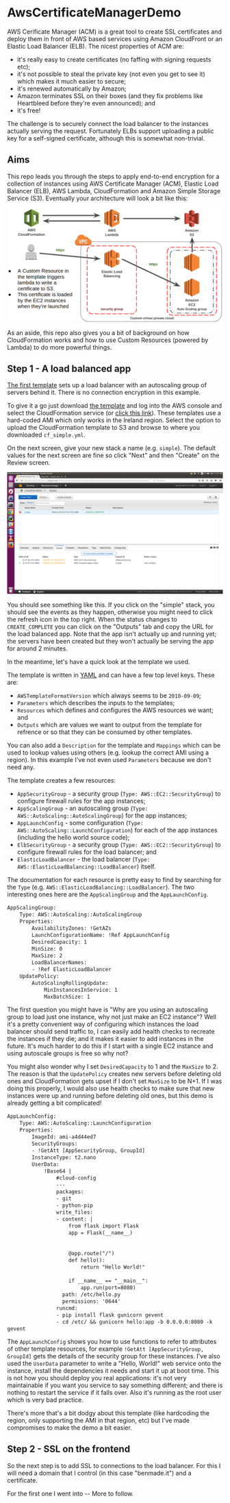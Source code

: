 # AwsCertificateManagerDemo

AWS Cerificate Manager (ACM) is a great tool to create SSL certificates and deploy them in front of AWS based services using Amazon CloudFront or an Elastic Load Balancer (ELB).  The nicest properties of ACM are:

* it's really easy to create certificates (no faffing with signing requests etc);
* it's not possible to steal the private key (not even you get to see it) which makes it much easier to secure;
* it's renewed automatically by Amazon;
* Amazon terminates SSL on their boxes (and they fix problems like Heartbleed before they're even announced); and
* it's free!

The challenge is to securely connect the load balancer to the instances actually serving the request.  Fortunately ELBs support uploading a public key for a self-signed certificate, although this is somewhat non-trivial.

## Aims

This repo leads you through the steps to apply end-to-end encryption for a collection of instances using AWS Certificate Manager (ACM), Elastic Load Balancer (ELB), AWS Lambda, CloudFormation and Amazon Simple Storage Service (S3).  Eventually your architecture will look a bit like this:

![User traffic is terminated on ELB, traffic is re-encrypted between the ELB and instances using a self signed certificate which is created by AWS Lambda and loaded from S3 when the instances boot](https://github.com/bewt85/AwsCertificateManagerDemo/raw/master/images/acm_s3_ssl_cert_demo.png "Architecture overview")

As an aside, this repo also gives you a bit of background on how CloudFormation works and how to use Custom Resources (powered by Lambda) to do more powerful things.

## Step 1 - A load balanced app

[The first template](cf_simple.yml) sets up a load balancer with an autoscaling group of servers behind it.  There is no connection encryption in this example.

To give it a go just download [the template](cf_simple.yml) and log into the AWS console and select the CloudFormation service (or [click this link](https://console.aws.amazon.com/cloudformation/home?region=eu-west-1#/stacks/new?stackName=simple)).  These templates use a hard-coded AMI which only works in the Ireland region.  Select the option to upload the CloudFormation template to S3 and browse to where you downloaded `cf_simple.yml`.

On the next screen, give your new stack a name (e.g. `simple`).  The default values for the next screen are fine so click "Next" and then "Create" on the Review screen.

![Example of the AWS CloudFormation console after creating a stack called "simple".  It shows unread events at the bottom](https://github.com/bewt85/AwsCertificateManagerDemo/raw/master/images/create_simple_stack.png "After creating a simple stack")

You should see something like this.  If you click on the "simple" stack, you should see the events as they happen, otherwise you might need to click the refresh icon in the top right.  When the status changes to `CREATE_COMPLETE` you can click on the "Outputs" tab and copy the URL for the load balanced app.  Note that the app isn't actually up and running yet; the servers have been created but they won't actually be serving the app for around 2 minutes.

In the meantime, let's have a quick look at the template we used.

The template is written in [YAML](http://yaml.org/) and can have a few top level keys.  These are:

* `AWSTemplateFormatVersion` which always seems to be `2010-09-09`;
* `Parameters` which describes the inputs to the templates;
* `Resources` which defines and configures the AWS resources we want; and
* `Outputs` which are values we want to output from the template for refrence or so that they can be consumed by other templates.  

You can also add a `Description` for the template and `Mappings` which can be used to lookup values using others (e.g. lookup the correct AMI using a region).  In this example I've not even used `Parameters` because we don't need any.

The template creates a few resources:

* `AppSecurityGroup` - a security group (`Type: AWS::EC2::SecurityGroup`) to configure firewall rules for the app instances;
* `AppScalingGroup` - an autoscaling group (`Type: AWS::AutoScaling::AutoScalingGroup`) for the app instances;
* `AppLaunchConfig` - some configuration (`Type: AWS::AutoScaling::LaunchConfiguration`) for each of the app instances (including the hello world source code);
* `ElbSecurityGroup` - a security group (`Type: AWS::EC2::SecurityGroup`) to configure firewall rules for the load balancer; and
* `ElasticLoadBalancer` - the load balancer (`Type: AWS::ElasticLoadBalancing::LoadBalancer`) itself.

The documentation for each resource is pretty easy to find by searching for the `Type` (e.g. `AWS::ElasticLoadBalancing::LoadBalancer`).  The two interesting ones here are the `AppScalingGroup` and the `AppLaunchConfig`.

```
AppScalingGroup:
    Type: AWS::AutoScaling::AutoScalingGroup
    Properties:
        AvailabilityZones: !GetAZs
        LaunchConfigurationName: !Ref AppLaunchConfig
        DesiredCapacity: 1
        MinSize: 0
        MaxSize: 2
        LoadBalancerNames:
        - !Ref ElasticLoadBalancer
    UpdatePolicy:
        AutoScalingRollingUpdate:
            MinInstancesInService: 1
            MaxBatchSize: 1
```

The first question you might have is "Why are you using an autoscaling group to load just one instance, why not just make an EC2 instance"?  Well it's a pretty convenient way of configuring which instances the load balancer should send traffic to, I can easily add health checks to recreate the instances if they die; and it makes it easier to add instances in the future.  It's much harder to do this if I start with a single EC2 instance and using autoscale groups is free so why not?

You might also wonder why I set `DesiredCapacity` to 1 and the `MaxSize` to 2.  The reason is that the `UpdatePolicy` creates new servers before deleting old ones and CloudFormation gets upset if I don't set `MaxSize` to be N+1.  If I was doing this properly, I would also use health checks to make sure that new instances were up and running before deleting old ones, but this demo is already getting a bit complicated!

```
AppLaunchConfig:
    Type: AWS::AutoScaling::LaunchConfiguration
    Properties:
        ImageId: ami-a4d44ed7
        SecurityGroups:
        - !GetAtt [AppSecurityGroup, GroupId]
        InstanceType: t2.nano
        UserData:
            !Base64 |
                #cloud-config
                ---
                packages:
                - git
                - python-pip
                write_files:
                - content: |
                    from flask import Flask
                    app = Flask(__name__)


                    @app.route("/")
                    def hello():
                        return "Hello World!"

                    if __name__ == "__main__":
                        app.run(port=8080)
                  path: /etc/hello.py
                  permissions: '0644'
                runcmd:
                - pip install flask gunicorn gevent
                - cd /etc/ && gunicorn hello:app -b 0.0.0.0:8080 -k gevent
```

The `AppLaunchConfig` shows you how to use functions to refer to attributes of other template resources, for example `!GetAtt [AppSecurityGroup, GroupId]` gets the details of the security group for these instances.  I've also used the `UserData` parameter to write a "Hello, World!" web service onto the instance, install the dependencies it needs and start it up at boot time.  This is not how you should deploy you real applications: it's not very maintainable if you want you service to say something different; and there is nothing to restart the service if it falls over.  Also it's running as the root user which is very bad practice.

There's more that's a bit dodgy about this template (like hardcoding the region, only supporting the AMI in that region, etc) but I've made compromises to make the demo a bit easier.

## Step 2 - SSL on the frontend

So the next step is to add SSL to connections to the load balancer.  For this I will need a domain that I control (in this case "benmade.it") and a certificate.

For the first one I went into -- More to follow.
